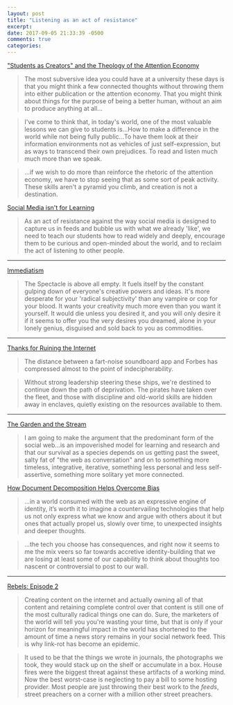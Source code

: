 ```yaml
---
layout: post
title: "Listening as an act of resistance"
excerpt: 
date: 2017-09-05 21:33:39 -0500
comments: true
categories: 
---
```


["Students as Creators" and the Theology of the Attention Economy](https://hapgood.us/2017/09/05/students-as-creators-and-the-capitalist-impulse/)

> The most subversive idea you could have at a university these days is that you might think a few connected thoughts without throwing them into either publication or the attention economy. That you might think about things for the purpose of being a better human, without an aim to produce anything at all...

> I've come to think that, in today's world, one of the most valuable lessons we can give to students is...How to make a difference in the world while not being fully public...To have them look at their information environments not as vehicles of just self-expression, but as ways to transcend their own prejudices. To read and listen much much more than we speak.

> ...if we wish to do more than reinforce the rhetoric of the attention economy, we have to stop seeing that as some sort of peak activity. These skills aren't a pyramid you climb, and creation is not a destination. 

[Social Media isn't for Learning](http://www.longviewoneducation.org/social-media-isnt-for-learning/)

> As an act of resistance against the way social media is designed to capture us in feeds and bubble us with what we already 'like', we need to teach our students how to read widely and deeply, encourage them to be curious and open-minded about the world, and to reclaim the act of listening to other people.

---

[Immediatism]({{site.baseurl}}/2003/03/04/Hakim-Bey/)

> The Spectacle is above all empty. It fuels itself by the constant gulping down of everyone's creative powers and ideas. It's more desperate for your 'radical subjectivity' than any vampire or cop for your blood. It wants your creativity much more even than you want it yourself. It would die unless you desired it, and you will only desire it if it seems to offer you the very desires you dreamed, alone in your lonely genius, disguised and sold back to you as commodities.

---

[Thanks for Ruining the Internet]({{site.baseurl}}/2014/02/12/thanks-for-ruining-the-internet/)

> The distance between a fart-noise soundboard app and Forbes has compressed almost to the point of indecipherability.

> Without strong leadership steering these ships, we're destined to continue down the path of deprivation. The pirates have taken over the fleet, and those with discipline and old-world skills are hidden away in enclaves, quietly existing on the resources available to them.

---

[The Garden and the Stream](https://hapgood.us/2015/10/17/the-garden-and-the-stream-a-technopastoral/)

> I am going to make the argument that the predominant form of the social web...is an impoverished model for learning and research and that our survival as a species depends on us getting past the sweet, salty fat of "the web as conversation" and on to something more timeless, integrative, iterative, something less personal and less self-assertive, something more solitary yet more connected.

[How Document Decomposition Helps Overcome Bias](https://hapgood.us/2016/09/04/how-document-decomposition-helps-overcome-bias/)

> ...in a world consumed with the web as an expressive engine of identity, it’s worth it to imagine a countervailing technologies that help us not only express what we know and argue with others about it but ones that actually propel us, slowly over time, to unexpected insights and deeper thoughts.

> ...the tech you choose has consequences, and right now it seems to me the mix veers so far towards accretive identity-building that we are losing at least some of our capability to think about thoughts too nascent or controversial to post to our wall.

---

[Rebels: Episode 2]({{site.baseurl}}/2016/09/05/rebels-episode-2/)

> Creating content on the internet and actually owning all of that content and retaining complete control over that content is still one of the most culturally radical things one can do. Sure, the marketers of the world will tell you you're wasting your time, but that is only if your horizon for meaningful impact in the world has shortened to the amount of time a news story remains in your social network feed. This is why link-rot has become an epidemic. 

> It used to be that the things we wrote in journals, the photographs we took, they would stack up on the shelf or accumulate in a box. House fires were the biggest threat against these artifacts of a working mind. Now the best worst-case is neglecting to pay a bill to some hosting provider. Most people are just throwing their best work to the _feeds_, street preachers on a corner with a million other street preachers.

